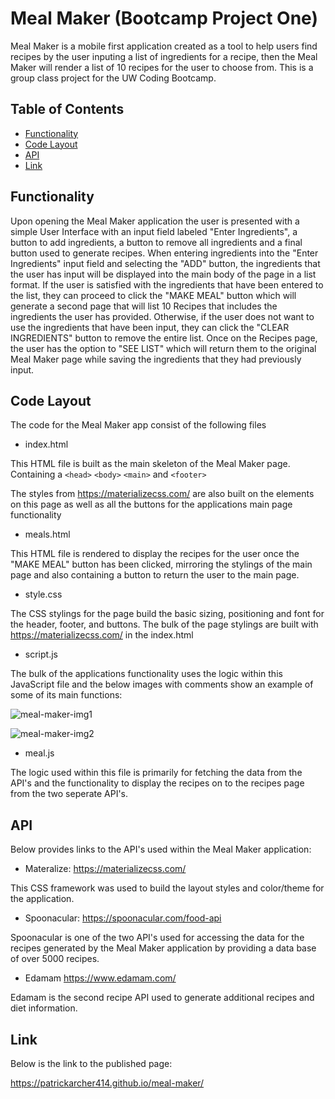 # Meal Maker (Bootcamp Project One)
Meal Maker is a mobile first application created as a tool to help users find recipes by the user inputing a list of ingredients for a recipe, then the Meal Maker will render a list of 10 recipes for the user to choose from.
This is a group class project for the UW Coding Bootcamp. 
## Table of Contents

- [Functionality](#functionality)
- [Code Layout](#code-layout)
- [API](#api)
- [Link](#link)

## Functionality 
Upon opening the Meal Maker application the user is presented with a simple User Interface with an input field labeled "Enter Ingredients", a button to add ingredients, a button to remove all ingredients and a final button used to generate recipes.
When entering ingredients into the "Enter Ingredients" input field and selecting the "ADD" button, the ingredients that the user has input will be displayed into the main body of the page in a list format.
If the user is satisfied with the ingredients that have been entered to the list, they can proceed to click the "MAKE MEAL" button which will generate a second page that will list 10 Recipes that includes the ingredients the user has provided.
Otherwise, if the user does not want to use the ingredients that have been input, they can click the "CLEAR INGREDIENTS" button to remove the entire list.
Once on the Recipes page, the user has the option to "SEE LIST" which will return them to the original Meal Maker page while saving the ingredients that they had previously input.

## Code Layout
The code for the Meal Maker app consist of the following files
* index.html

This HTML file is built as the main skeleton of the Meal Maker page. Containing a `<head>` `<body>` `<main>` and `<footer>`

The styles from https://materializecss.com/ are also built on the elements on this page as well as all the buttons for the applications main page functionality

* meals.html

This HTML file is rendered to display the recipes for the user once the "MAKE MEAL" button has been clicked, mirroring the stylings of the main page and also containing a button to return the user to the main page.

* style.css

The CSS stylings for the page build the basic sizing, positioning and font for the header, footer, and buttons. The bulk of the page stylings are built with https://materializecss.com/ in the index.html

* script.js

The bulk of the applications functionality uses the logic within this JavaScript file and the below images with comments show an example of some of its main functions:

![meal-maker-img1](https://user-images.githubusercontent.com/98231043/163300085-48da1302-02a3-40eb-93e5-5fcf966a3b97.jpeg)

![meal-maker-img2](https://user-images.githubusercontent.com/98231043/163300440-4cd0b49c-4e1b-4f7e-a54f-ae924aedad53.jpeg)


* meal.js

The logic used within this file is primarily for fetching the data from the API's and the functionality to display the recipes on to the recipes page from the two seperate API's.

## API
Below provides links to the API's used within the Meal Maker application:

* Materalize:  https://materializecss.com/

This CSS framework was used to build the layout styles and color/theme for the application.

* Spoonacular: https://spoonacular.com/food-api 

Spoonacular is one of the two API's used for accessing the data for the recipes generated by the Meal Maker application by providing a data base of over 5000 recipes.

* Edamam https://www.edamam.com/

Edamam is the second recipe API used to generate additional recipes and diet information.


## Link
Below is the link to the published page:

https://patrickarcher414.github.io/meal-maker/


